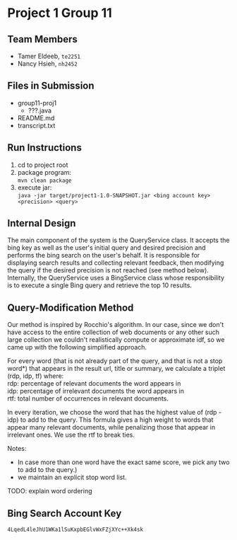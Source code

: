# Project 1 Group 11

## Team Members
- Tamer Eldeeb, `te2251`
- Nancy Hsieh, `nh2452`


## Files in Submission
- group11-proj1
	- ???.java
- README.md
- transcript.txt


## Run Instructions

1. cd to project root
3. package program: <br/>`mvn clean package`
4. execute jar: <br/>`java -jar target/project1-1.0-SNAPSHOT.jar <bing account key> <precision> <query>`



## Internal Design
The main component of the system is the QueryService class.
It accepts the bing key as well as the user's initial query and desired precision and performs the bing search on the user's behalf.
It is responsible for displaying search results and collecting relevant feedback, then modifying the query if the desired precision is not reached (see method below).
Internally, the QueryService uses a BingService class whose responsibility is to execute a single Bing query and retrieve the top 10 results.


## Query-Modification Method
Our method is inspired by Rocchio's algorithm. In our case, since we don't have access to the entire collection of web documents or any other such large collection we couldn't realistically compute or approximate idf, so we came up with the following simplified approach.

For every word (that is not already part of the query, and that is not a stop word*) that appears in the result url, title or summary, we calculate a triplet (rdp, idp, tf) where:
<br/>rdp: percentage of relevant documents the word appears in
<br/>idp: percentage of irrelevant documents the word appears in
<br/>rtf: total number of occurrences in relevant documents.

In every iteration, we choose the word that has the highest value of (rdp - idp) to add to the query. This formula gives a high weight to words that appear many relevant documents, while penalizing those that appear in irrelevant ones. We use the rtf to break ties.<br/>

Notes:<br/>
- In case more than one word have the exact same score, we pick any two to add to the query.)
- we maintain an explicit stop word list.

TODO: explain word ordering


## Bing Search Account Key
`4LqedL4leJhU1WKa1lSuKxpbEGlvWxFZjXYc++Xk4sk`
